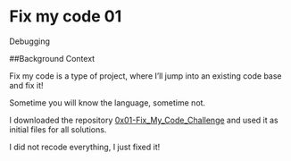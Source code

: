 # Fix my code 01
Debugging

##Background Context

Fix my code is a type of project, where I’ll jump into an existing code base and fix it!

Sometime you will know the language, sometime not.

I downloaded the repository [0x01-Fix_My_Code_Challenge](https://intranet.alxswe.com/rltoken/H1D38vm3qtejhlFTuoxUrA) and used it as initial files for all solutions.

I did not recode everything, I just fixed it!
